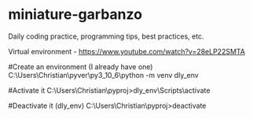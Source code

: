 # miniature-garbanzo
Daily coding practice, programming tips, best practices, etc.

Virtual environment - https://www.youtube.com/watch?v=28eLP22SMTA

#Create an environment (I already have one)
C:\Users\Christian\pyver\py3_10_6\python -m venv dly_env

#Activate it
 C:\Users\Christian\pyproj>dly_env\Scripts\activate

#Deactivate it
(dly_env) C:\Users\Christian\pyproj>deactivate

